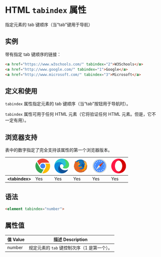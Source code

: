 HTML `tabindex` 属性
===

指定元素的 tab 键顺序（当“tab”键用于导航）

## 实例

带有指定 tab 键顺序的链接：

```html idoc:preview
<a href="https://www.w3schools.com/" tabindex="2">W3Schools</a>
<a href="http://www.google.com/" tabindex="1">Google</a>
<a href="http://www.microsoft.com/" tabindex="3">Microsoft</a>
```

## 定义和使用

`tabindex` 属性指定元素的 tab 键顺序（当“tab”按钮用于导航时）。

`tabindex` 属性可用于任何 HTML 元素（它将验证任何 HTML 元素。但是，它不一定有用）。

## 浏览器支持

表中的数字指定了完全支持该属性的第一个浏览器版本。

| &nbsp; | ![chrome][1] | ![edge][2] | ![firefox][3] | ![safari][4] | ![opera][5] |
| ---- | ---- | ---- | ---- | ---- | ---- |
| __&lt;tabindex&gt;__ | Yes | Yes | Yes | Yes | Yes |

## 语法

```html
<element tabindex="number">
```

## 属性值

值 Value | 描述 Description
---- | ----
number | 规定元素的 `tab` 键控制次序（1 是第一个）。

[1]: ../../assets/chrome.svg
[2]: ../../assets/edge.svg
[3]: ../../assets/firefox.svg
[4]: ../../assets/safari.svg
[5]: ../../assets/opera.svg